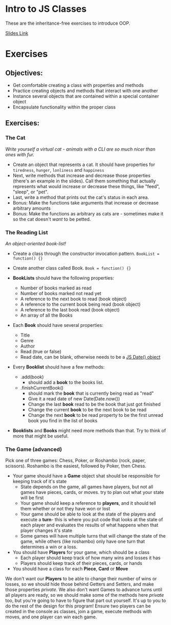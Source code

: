 # Intro to JS Classes
These are the inheritance-free exercises to introduce OOP.

[Slides Link](http://slides.com/lizh/oop)

# Exercises

## Objectives:

* Get comfortable creating a class with properties and methods
* Practice creating objects and methods that interact with one another
* Instance several objects that are contained within a special container object
* Encapsulate functionality within the proper class

## Exercises:

### The Cat

_Write yourself a virtual cat - animals with a CLI are so much nicer than ones with fur._

*   Create an object that represents a cat. It should have properties for `tiredness`, `hunger`, `lonliness` and `happiness`
*   Next, write methods that increase and decrease those properties (there's an example in the slides). Call them something that actually represents what would increase or decrease these things, like "feed", "sleep", or "pet".
*   Last, write a method that prints out the cat's status in each area.
*   Bonus: Make the functions take arguments that increase or decrease arbitrary amounts
*   Bonus: Make the functions as arbitrary as cats are - sometimes make it so the cat doesn't _want_ to be petted.


### The Reading List

_An object-oriented book-list!_

*   Create a class through the constructor invocation pattern. ` BookList = function() {} `
*   Create another class called Book. `Book = function() {}`

*   **BookLists** should have the following properties:
	*   Number of books marked as read
	*   Number of books marked not read yet
	*   A reference to the next book to read (book object)
	*   A reference to the current book being read (book object)
	*   A reference to the last book read (book object)
	*   An array of all the Books
*   Each **Book** should have several properties:
	*   Title
	*  Genre
	*  Author
	*   Read (true or false)
	*   Read date, can be blank, otherwise needs to be a [JS Date() object](https://developer.mozilla.org/en-US/docs/Web/JavaScript/Reference/Global_Objects/Date)
*   Every **Booklist** should have a few methods: 
	* .add(book)
		* should add a **book** to the books list.
	*   .finishCurrentBook()
		*   should mark the **book** that is currently being read as "read"
		*   Give it a read date of new Date(Date.now())
		*   Change the last **book** read to be the book that just got finished
		*   Change the current **book** to be the next book to be read
		*   Change the next **book** to be read property to be the first unread book you find in the list of books

*   **Booklists** and **Books** might need more methods than that. Try to think of more that might be useful.

### The Game (advanced)
Pick one of three games: Chess, Poker, or Roshambo (rock, paper, scissors). Roshambo is the easiest, followed by Poker, then Chess.

* Your game should have a **Game** object shat should be responsible for keeping track of it's state
	* State depends on the game, all games have players, but not all games have pieces, cards, or moves. try to plan out what your state will be first
	* Your game should keep a reference to **players**, and it should tell them whether or not they have won or lost
	* Your game should be able to look at the state of the players and execute a **turn**- this is where you put code that looks at the state of each player and evaluates the results of what happens when that player changes it's state
	* Some games will have multiple turns that will change the state of the game, while others (like roshambo) only have one turn that determines a win or a loss.
* You should have **Players** for your game, which should be a class
	* Each player should keep track of how many wins and losses it has
	* Players should keep track of their pieces, cards, or hands
* You should have a class for each **Piece**, **Card** or **Move**

We don't want our **Players** to be able to change their number of wins or losses, so we should hide those behind Getters and Setters, and make those properties *private*. We also don't want Games to advance turns until all players are ready, so we should make some of the methods here *private* too, but you're going to have to figure that part out yourself.
It's up to you to do the rest of the design for this program! Ensure two players can be created in the console as classes, join a game, execute methods with moves, and one player can win each game.

